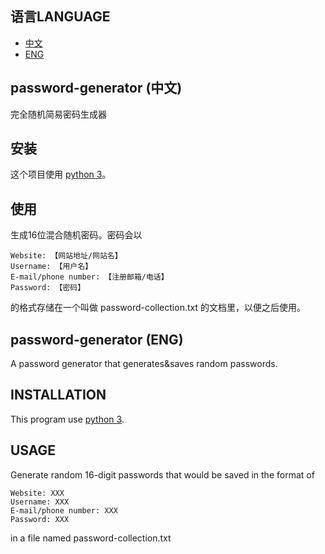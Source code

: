 ## 语言LANGUAGE
- [中文](#password-generator (中文))
- [ENG](#password-generator (ENG))
## password-generator (中文)
完全随机简易密码生成器
## 安装
这个项目使用 [python 3](https://www.python.org)。
## 使用
生成16位混合随机密码。密码会以
```
Website: 【网站地址/网站名】
Username: 【用户名】
E-mail/phone number: 【注册邮箱/电话】
Password: 【密码】
```
的格式存储在一个叫做 password-collection.txt 的文档里，以便之后使用。
## password-generator (ENG)
A password generator that generates&saves random passwords.
## INSTALLATION
This program use [python 3](https://www.python.org).
## USAGE
Generate random 16-digit passwords that would be saved in the format of
```
Website: XXX
Username: XXX
E-mail/phone number: XXX
Password: XXX
```
in a file named password-collection.txt
